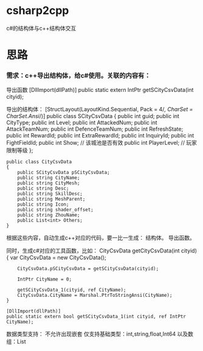 # csharp2cpp
c#的结构体与c++结构体交互

# 思路

### 需求：c++导出结构体，给c#使用。关联的内容有：
	
导出函数
    [DllImport(dllPath)]
    public static extern IntPtr getSCityCsvData(int cityid);

导出的结构体：
    [StructLayout(LayoutKind.Sequential, Pack = 4/*, CharSet = CharSet.Ansi*/)]
    public class SCityCsvData
    {
        public int guid;
        public int CityType;
        public int Level;
        public int AttackedNum;
        public int AttackTeamNum;
        public int DefenceTeamNum;
        public int RefreshState;
        public int RewardId;
        public int ExtraRewardId;
        public int InquiryId;
        public int FightFieldId;
        public int Show;   // 该城池是否有效
        public int PlayerLevel;	// 玩家限制等级
    };
	
    public class CityCsvData
    {
		public SCityCsvData pSCityCsvData;
        public string CityName;
        public string CityMesh;
        public string Desc;
        public string SkillDesc;
        public string MeshParent;
        public string Icon;
        public string shader_offset;
        public string ZhouName;
		public List<int> Others;
    }

根据这些内容，自动生成c++对应的代码，要一比一生成：
	结构体。
	导出函数。
	
同时，生成c#对应的工具函数，比如：
	CityCsvData getCityCsvData(int cityid)
	{
		var CityCsvData = new CityCsvData();
		
		CityCsvData.pSCityCsvData = getSCityCsvData(cityid);
		
		IntPtr CityName = 0;
		
		getSCityCsvData_1(cityid, ref CityName);
		CityCsvData.CityName = Marshal.PtrToStringAnsi(CityName);
	}
	
    [DllImport(dllPath)]
    public static extern bool getSCityCsvData_1(int cityid, ref IntPtr CityName);
	
	
	
数据类型支持：
	不允许出现嵌套
	仅支持基础类型：int,string,float,Int64
	以及数组：List<T>
	
		


	